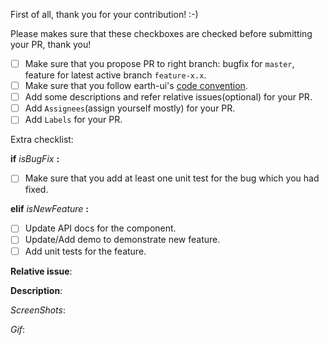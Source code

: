 First of all, thank you for your contribution! :-)

Please makes sure that these checkboxes are checked before submitting your PR, thank you!

* [ ] Make sure that you propose PR to right branch: bugfix for `master`, feature for latest active branch `feature-x.x`.
* [ ] Make sure that you follow earth-ui's [code convention](https://github.com/G-Explorer/earth-ui/wiki/Code-convention).
* [ ] Add some descriptions and refer relative issues(optional) for your PR.
* [ ] Add `Assignees`(assign yourself mostly) for your PR.
* [ ] Add `Labels` for your PR.

Extra checklist:

**if** *isBugFix* **:**

  * [ ] Make sure that you add at least one unit test for the bug which you had fixed.

**elif** *isNewFeature* **:**

  * [ ] Update API docs for the component.
  * [ ] Update/Add demo to demonstrate new feature.
  * [ ] Add unit tests for the feature.
  
**Relative issue**:



**Description**:



*ScreenShots*:



*Gif*:


